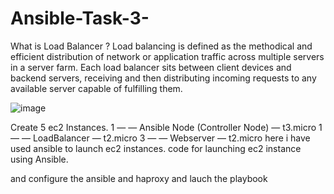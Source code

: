 # Ansible-Task-3-

What is Load Balancer ?
Load balancing is defined as the methodical and efficient distribution of network or application traffic across multiple servers in a server farm. Each load balancer sits between client devices and backend servers, receiving and then distributing incoming requests to any available server capable of fulfilling them.

![image](https://user-images.githubusercontent.com/73941735/117698385-51056c80-b1e1-11eb-9805-baa69d7fa2d3.png)




Create 5 ec2 Instances. 
1 — — Ansible Node (Controller Node) — t3.micro
1 — — LoadBalancer — t2.micro
3 — — Webserver — t2.micro
here i have used ansible to launch ec2 instances. code for launching ec2 instance using Ansible.


and configure the ansible and haproxy and lauch the playbook 

